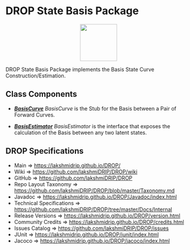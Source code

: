 # DROP State Basis Package

<p align="center"><img src="https://github.com/lakshmiDRIP/DROP/blob/master/DRIP_Logo.gif?raw=true" width="100"></p>

DROP State Basis Package implements the Basis State Curve Construction/Estimation.


## Class Components

 * [***BasisCurve***](https://github.com/lakshmiDRIP/DROP/tree/master/src/main/java/org/drip/state/basis/BasisCurve.java)
 <i>BasisCurve</i> is the Stub for the Basis between a Pair of Forward Curves.

 * [***BasisEstimator***](https://github.com/lakshmiDRIP/DROP/tree/master/src/main/java/org/drip/state/basis/BasisEstimator.java)
 <i>BasisEstimator</i> is the interface that exposes the calculation of the Basis between any two latent
 states.


## DROP Specifications

 * Main                     => https://lakshmidrip.github.io/DROP/
 * Wiki                     => https://github.com/lakshmiDRIP/DROP/wiki
 * GitHub                   => https://github.com/lakshmiDRIP/DROP
 * Repo Layout Taxonomy     => https://github.com/lakshmiDRIP/DROP/blob/master/Taxonomy.md
 * Javadoc                  => https://lakshmidrip.github.io/DROP/Javadoc/index.html
 * Technical Specifications => https://github.com/lakshmiDRIP/DROP/tree/master/Docs/Internal
 * Release Versions         => https://lakshmidrip.github.io/DROP/version.html
 * Community Credits        => https://lakshmidrip.github.io/DROP/credits.html
 * Issues Catalog           => https://github.com/lakshmiDRIP/DROP/issues
 * JUnit                    => https://lakshmidrip.github.io/DROP/junit/index.html
 * Jacoco                   => https://lakshmidrip.github.io/DROP/jacoco/index.html
